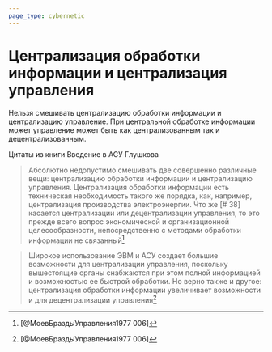 ```yaml
---
page_type: cybernetic
---
```

# Централизация обработки информации и централизация управления


Нельзя смешивать централизацию обработки информации и централизацию управление. При центральной обработке информации может управление может быть как централизованным так и децентрализованным.

Цитаты из книги Введение в АСУ Глушкова

> Абсолютно недопустимо смешивать две совершенно различные вещи: централизацию обработки информации и централизацию управления. Централизация обработки информации есть техническая необходимость такого же порядка, как, например, централизация производства электроэнергии. Что же [# 38] касается централизации или децентрализации управления, то это прежде всего вопрос экономической и организационной целесообразности, непосредственно с методами обработки информации не связанный[^1]

> Широкое использование ЭВМ и АСУ создает большие возможности для централизации управления, поскольку вышестоящие органы снабжаются при этом полной информацией и возможностью ее быстрой обработки. Но верно также и другое: централизация обработки информации увеличивает возможности и для децентрализации управления[^1]



[^1]:  [@МоевБраздыУправления1977 006]